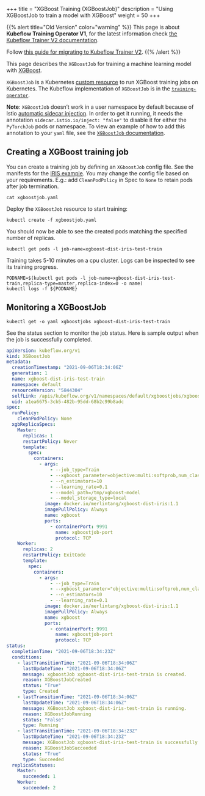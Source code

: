 +++
title = "XGBoost Training (XGBoostJob)"
description = "Using XGBoostJob to train a model with XGBoost"
weight = 50
+++

{{% alert title="Old Version" color="warning" %}}
This page is about **Kubeflow Training Operator V1**, for the latest information check
[the Kubeflow Trainer V2 documentation](/docs/components/trainer).

Follow [this guide for migrating to Kubeflow Trainer V2](/docs/components/trainer/operator-guides/migration).
{{% /alert %}}

This page describes the `XGBoostJob` for training a machine learning model with [XGBoost](https://github.com/dmlc/xgboost).

`XGBoostJob` is a Kubernetes
[custom resource](https://kubernetes.io/docs/concepts/extend-kubernetes/api-extension/custom-resources/)
to run XGBoost training jobs on Kubernetes. The Kubeflow implementation of
`XGBoostJob` is in the [`training-operator`](https://github.com/kubeflow/training-operator).

**Note**: `XGBoostJob` doesn’t work in a user namespace by default because of
Istio [automatic sidecar injection](https://istio.io/v1.3/docs/setup/additional-setup/sidecar-injection/#automatic-sidecar-injection).
In order to get it running, it needs the annotation `sidecar.istio.io/inject: "false"`
to disable it for either the `PyTorchJob` pods or namespace.
To view an example of how to add this annotation to your `yaml` file,
see the [`XGBoostJob` documentation](/docs/components/trainer/legacy-v1/user-guides/tensorflow/).

## Creating a XGBoost training job

You can create a training job by defining an `XGboostJob` config file. See the
manifests for the [IRIS example](https://github.com/kubeflow/training-operator/blob/release-1.9/examples/xgboost/xgboostjob.yaml).
You may change the config file based on your requirements. E.g.: add `CleanPodPolicy`
in Spec to `None` to retain pods after job termination.

```
cat xgboostjob.yaml
```

Deploy the `XGBoostJob` resource to start training:

```
kubectl create -f xgboostjob.yaml
```

You should now be able to see the created pods matching the specified number of replicas.

```
kubectl get pods -l job-name=xgboost-dist-iris-test-train
```

Training takes 5-10 minutes on a cpu cluster. Logs can be inspected to see its training progress.

```
PODNAME=$(kubectl get pods -l job-name=xgboost-dist-iris-test-train,replica-type=master,replica-index=0 -o name)
kubectl logs -f ${PODNAME}
```

## Monitoring a XGBoostJob

```
kubectl get -o yaml xgboostjobs xgboost-dist-iris-test-train
```

See the status section to monitor the job status. Here is sample output when the job is successfully completed.

```yaml
apiVersion: kubeflow.org/v1
kind: XGBoostJob
metadata:
  creationTimestamp: "2021-09-06T18:34:06Z"
  generation: 1
  name: xgboost-dist-iris-test-train
  namespace: default
  resourceVersion: "5844304"
  selfLink: /apis/kubeflow.org/v1/namespaces/default/xgboostjobs/xgboost-dist-iris-test-train
  uid: a1ea6675-3cb5-482b-95dd-68b2c99b8adc
spec:
  runPolicy:
    cleanPodPolicy: None
  xgbReplicaSpecs:
    Master:
      replicas: 1
      restartPolicy: Never
      template:
        spec:
          containers:
            - args:
                - --job_type=Train
                - --xgboost_parameter=objective:multi:softprob,num_class:3
                - --n_estimators=10
                - --learning_rate=0.1
                - --model_path=/tmp/xgboost-model
                - --model_storage_type=local
              image: docker.io/merlintang/xgboost-dist-iris:1.1
              imagePullPolicy: Always
              name: xgboost
              ports:
                - containerPort: 9991
                  name: xgboostjob-port
                  protocol: TCP
    Worker:
      replicas: 2
      restartPolicy: ExitCode
      template:
        spec:
          containers:
            - args:
                - --job_type=Train
                - --xgboost_parameter="objective:multi:softprob,num_class:3"
                - --n_estimators=10
                - --learning_rate=0.1
              image: docker.io/merlintang/xgboost-dist-iris:1.1
              imagePullPolicy: Always
              name: xgboost
              ports:
                - containerPort: 9991
                  name: xgboostjob-port
                  protocol: TCP
status:
  completionTime: "2021-09-06T18:34:23Z"
  conditions:
    - lastTransitionTime: "2021-09-06T18:34:06Z"
      lastUpdateTime: "2021-09-06T18:34:06Z"
      message: xgboostJob xgboost-dist-iris-test-train is created.
      reason: XGBoostJobCreated
      status: "True"
      type: Created
    - lastTransitionTime: "2021-09-06T18:34:06Z"
      lastUpdateTime: "2021-09-06T18:34:06Z"
      message: XGBoostJob xgboost-dist-iris-test-train is running.
      reason: XGBoostJobRunning
      status: "False"
      type: Running
    - lastTransitionTime: "2021-09-06T18:34:23Z"
      lastUpdateTime: "2021-09-06T18:34:23Z"
      message: XGBoostJob xgboost-dist-iris-test-train is successfully completed.
      reason: XGBoostJobSucceeded
      status: "True"
      type: Succeeded
  replicaStatuses:
    Master:
      succeeded: 1
    Worker:
      succeeded: 2
```
